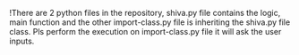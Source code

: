!There are 2 python files in the repository, shiva.py file contains the logic, main function and the other import-class.py file is inheriting the shiva.py file class.
Pls perform the execution on import-class.py file it will ask the user inputs.
